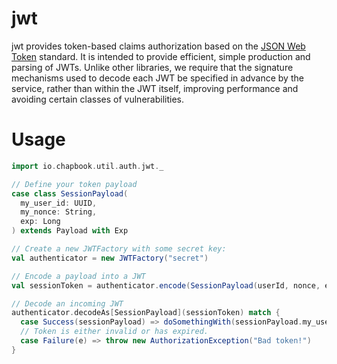 # jwt

jwt provides token-based claims authorization based on the [JSON Web Token](http://jwt.io/) standard. It is intended to provide efficient, simple production and parsing of JWTs. Unlike other libraries, we require that the signature mechanisms used to decode each JWT be specified in advance by the service, rather than within the JWT itself, improving performance and avoiding certain classes of vulnerabilities.

# Usage

```scala
import io.chapbook.util.auth.jwt._

// Define your token payload
case class SessionPayload(
  my_user_id: UUID,
  my_nonce: String,
  exp: Long
) extends Payload with Exp

// Create a new JWTFactory with some secret key:
val authenticator = new JWTFactory("secret")

// Encode a payload into a JWT
val sessionToken = authenticator.encode(SessionPayload(userId, nonce, exp))

// Decode an incoming JWT
authenticator.decodeAs[SessionPayload](sessionToken) match {
  case Success(sessionPayload) => doSomethingWith(sessionPayload.my_user_id)
  // Token is either invalid or has expired.
  case Failure(e) => throw new AuthorizationException("Bad token!")
}
```
